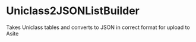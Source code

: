 # Uniclass2JSONListBuilder
 Takes Uniclass tables and converts to JSON in correct format for upload to Asite
